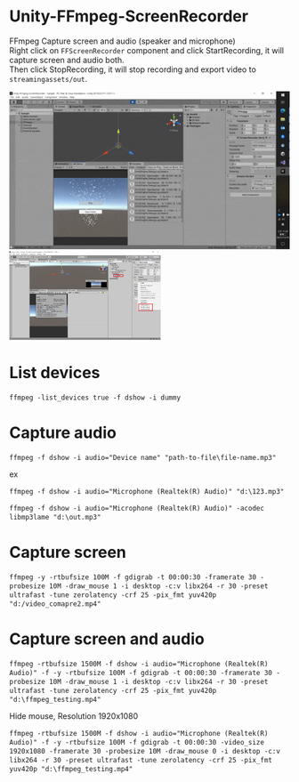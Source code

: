 # Unity-FFmpeg-ScreenRecorder
FFmpeg Capture screen and audio (speaker and microphone)  
Right click on ```FFScreenRecorder``` component and click StartRecording, it will capture screen and audio both.  
Then click StopRecording, it will stop recording and export video to ```streamingassets/out```.  
  
<img src="https://github.com/shinn716/Unity-FFmpeg-ScreenRecorder/blob/main/img/img_2.gif" /></a>  
<img src="https://github.com/shinn716/Unity-FFmpeg-ScreenRecorder/blob/main/img/img_1.png" width="54%"/></a>  

# List devices
```
ffmpeg -list_devices true -f dshow -i dummy
```

# Capture audio
```
ffmpeg -f dshow -i audio="Device name" "path-to-file\file-name.mp3"
```  
ex  
```
ffmpeg -f dshow -i audio="Microphone (Realtek(R) Audio)" "d:\123.mp3"
```  
```
ffmpeg -f dshow -i audio="Microphone (Realtek(R) Audio)" -acodec libmp3lame "d:\out.mp3"
```  

# Capture screen
```
ffmpeg -y -rtbufsize 100M -f gdigrab -t 00:00:30 -framerate 30 -probesize 10M -draw_mouse 1 -i desktop -c:v libx264 -r 30 -preset ultrafast -tune zerolatency -crf 25 -pix_fmt yuv420p "d:/video_comapre2.mp4"
```  

# Capture screen and audio
```
ffmpeg -rtbufsize 1500M -f dshow -i audio="Microphone (Realtek(R) Audio)" -f -y -rtbufsize 100M -f gdigrab -t 00:00:30 -framerate 30 -probesize 10M -draw_mouse 1 -i desktop -c:v libx264 -r 30 -preset ultrafast -tune zerolatency -crf 25 -pix_fmt yuv420p "d:\ffmpeg_testing.mp4"
```  
  
Hide mouse, Resolution 1920x1080  
```
ffmpeg -rtbufsize 1500M -f dshow -i audio="Microphone (Realtek(R) Audio)" -f -y -rtbufsize 100M -f gdigrab -t 00:00:30 -video_size 1920x1080 -framerate 30 -probesize 10M -draw_mouse 0 -i desktop -c:v libx264 -r 30 -preset ultrafast -tune zerolatency -crf 25 -pix_fmt yuv420p "d:\ffmpeg_testing.mp4"
```  
